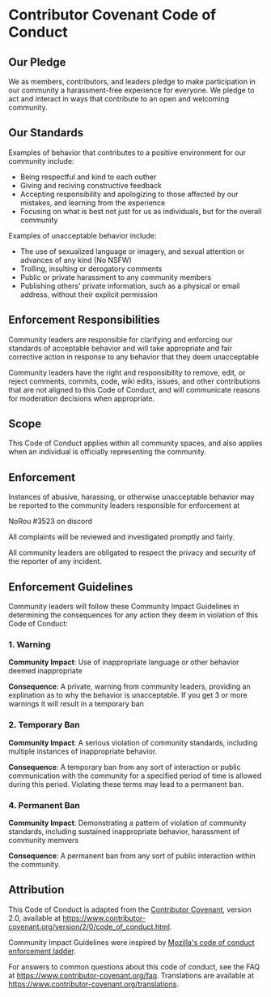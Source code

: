 # Contributor Covenant Code of Conduct

## Our Pledge

We as members, contributors, and leaders pledge to make participation in our
community a harassment-free experience for everyone.
We pledge to act and interact in ways that contribute to an open and  welcoming
community.

## Our Standards

Examples of behavior that contributes to a positive environment for our
community include:

* Being respectful and kind to each outher
* Giving and reciving constructive feedback
* Accepting responsibility and apologizing to those affected by our mistakes,
  and learning from the experience
* Focusing on what is best not just for us as individuals, but for the
  overall community

Examples of unacceptable behavior include:

* The use of sexualized language or imagery, and sexual attention or
  advances of any kind (No NSFW)
* Trolling, insulting or derogatory comments
* Public or private harassment to any community members
* Publishing others' private information, such as a physical or email
  address, without their explicit permission

## Enforcement Responsibilities

Community leaders are responsible for clarifying and enforcing our standards of
acceptable behavior and will take appropriate and fair corrective action in
response to any behavior that they deem unacceptable

Community leaders have the right and responsibility to remove, edit, or reject
comments, commits, code, wiki edits, issues, and other contributions that are
not aligned to this Code of Conduct, and will communicate reasons for moderation
decisions when appropriate.

## Scope

This Code of Conduct applies within all community spaces, and also applies when
an individual is officially representing the community.

## Enforcement

Instances of abusive, harassing, or otherwise unacceptable behavior may be
reported to the community leaders responsible for enforcement at

NoRou #3523 on discord

All complaints will be reviewed and investigated promptly and fairly.

All community leaders are obligated to respect the privacy and security of the
reporter of any incident.

## Enforcement Guidelines

Community leaders will follow these Community Impact Guidelines in determining
the consequences for any action they deem in violation of this Code of Conduct:

### 1. Warning

**Community Impact**: Use of inappropriate language or other behavior deemed
inappropriate

**Consequence**: A private, warning from community leaders, providing
an explination as to why the behavior is unacceptable. 
If you get 3 or more warnings it will result in a temporary ban

### 2. Temporary Ban

**Community Impact**: A serious violation of community standards, including
multiple instances of inappropriate behavior.

**Consequence**: A temporary ban from any sort of interaction or public
communication with the community for a specified period of time is allowed 
during this period.
Violating these terms may lead to a permanent ban.

### 4. Permanent Ban

**Community Impact**: Demonstrating a pattern of violation of community
standards, including sustained inappropriate behavior,  harassment of 
community memvers

**Consequence**: A permanent ban from any sort of public interaction within
the community.




## Attribution

This Code of Conduct is adapted from the [Contributor Covenant][homepage],
version 2.0, available at
https://www.contributor-covenant.org/version/2/0/code_of_conduct.html.

Community Impact Guidelines were inspired by [Mozilla's code of conduct
enforcement ladder](https://github.com/mozilla/diversity).

[homepage]: https://www.contributor-covenant.org

For answers to common questions about this code of conduct, see the FAQ at
https://www.contributor-covenant.org/faq. Translations are available at
https://www.contributor-covenant.org/translations.
